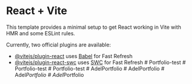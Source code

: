 # React + Vite

This template provides a minimal setup to get React working in Vite with HMR and some ESLint rules.

Currently, two official plugins are available:

- [@vitejs/plugin-react](https://github.com/vitejs/vite-plugin-react/blob/main/packages/plugin-react/README.md) uses [Babel](https://babeljs.io/) for Fast Refresh
- [@vitejs/plugin-react-swc](https://github.com/vitejs/vite-plugin-react-swc) uses [SWC](https://swc.rs/) for Fast Refresh
#   P o r t f o l i o - t e s t  
 #   P o r t f o l i o - t e s t  
 #   P o r t f o l i o - t e s t  
 #   A d e l P o r t f o l i o  
 #   A d e l P o r t f o l i o  
 #   A d e l _ P o r t f o l i o  
 #   A d e l _ P o r t f o l i o  
 